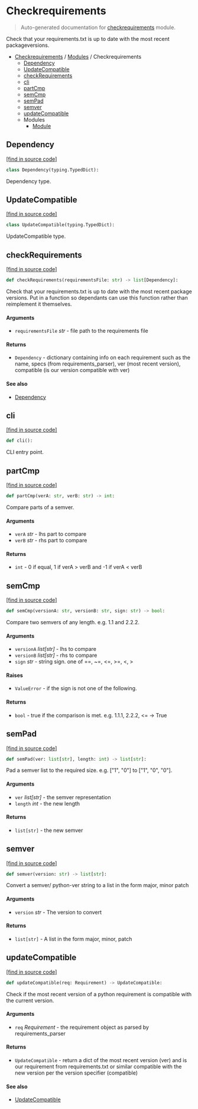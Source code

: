 # Checkrequirements

> Auto-generated documentation for [checkrequirements](../../../checkrequirements/__init__.py) module.

Check that your requirements.txt is up to date with the most recent packageversions.

- [Checkrequirements](../README.md#checkrequirements-index) / [Modules](../MODULES.md#checkrequirements-modules) / Checkrequirements
    - [Dependency](#dependency)
    - [UpdateCompatible](#updatecompatible)
    - [checkRequirements](#checkrequirements)
    - [cli](#cli)
    - [partCmp](#partcmp)
    - [semCmp](#semcmp)
    - [semPad](#sempad)
    - [semver](#semver)
    - [updateCompatible](#updatecompatible)
    - Modules
        - [Module](module.md#module)

## Dependency

[[find in source code]](../../../checkrequirements/__init__.py#L25)

```python
class Dependency(typing.TypedDict):
```

Dependency type.

## UpdateCompatible

[[find in source code]](../../../checkrequirements/__init__.py#L18)

```python
class UpdateCompatible(typing.TypedDict):
```

UpdateCompatible type.

## checkRequirements

[[find in source code]](../../../checkrequirements/__init__.py#L190)

```python
def checkRequirements(requirementsFile: str) -> list[Dependency]:
```

Check that your requirements.txt is up to date with the most recent package
versions. Put in a function so dependants can use this function rather than
reimplement it themselves.

#### Arguments

- `requirementsFile` *str* - file path to the requirements file

#### Returns

- `Dependency` - dictionary containing info on each requirement such as the name,
specs (from requirements_parser), ver (most recent version), compatible
(is our version compatible with ver)

#### See also

- [Dependency](#dependency)

## cli

[[find in source code]](../../../checkrequirements/__init__.py#L211)

```python
def cli():
```

CLI entry point.

## partCmp

[[find in source code]](../../../checkrequirements/__init__.py#L62)

```python
def partCmp(verA: str, verB: str) -> int:
```

Compare parts of a semver.

#### Arguments

- `verA` *str* - lhs part to compare
- `verB` *str* - rhs part to compare

#### Returns

- `int` - 0 if equal, 1 if verA > verB and -1 if verA < verB

## semCmp

[[find in source code]](../../../checkrequirements/__init__.py#L149)

```python
def semCmp(versionA: str, versionB: str, sign: str) -> bool:
```

Compare two semvers of any length. e.g. 1.1 and 2.2.2.

#### Arguments

- `versionA` *list[str]* - lhs to compare
- `versionB` *list[str]* - rhs to compare
- `sign` *str* - string sign. one of ==, ~=, <=, >=, <, >

#### Raises

- `ValueError` - if the sign is not one of the following.

#### Returns

- `bool` - true if the comparison is met. e.g. 1.1.1, 2.2.2, <= -> True

## semPad

[[find in source code]](../../../checkrequirements/__init__.py#L46)

```python
def semPad(ver: list[str], length: int) -> list[str]:
```

Pad a semver list to the required size. e.g. ["1", "0"] to ["1", "0", "0"].

#### Arguments

- `ver` *list[str]* - the semver representation
- `length` *int* - the new length

#### Returns

- `list[str]` - the new semver

## semver

[[find in source code]](../../../checkrequirements/__init__.py#L34)

```python
def semver(version: str) -> list[str]:
```

Convert a semver/ python-ver string to a list in the form major, minor patch

#### Arguments

- `version` *str* - The version to convert

#### Returns

- `list[str]` - A list in the form major, minor, patch

## updateCompatible

[[find in source code]](../../../checkrequirements/__init__.py#L169)

```python
def updateCompatible(req: Requirement) -> UpdateCompatible:
```

Check if the most recent version of a python requirement is compatible with
the current version.

#### Arguments

- `req` *Requirement* - the requirement object as parsed by requirements_parser

#### Returns

- `UpdateCompatible` - return a dict of the most recent version (ver) and
is our requirement from requirements.txt or similar compatible
with the new version per the version specifier (compatible)

#### See also

- [UpdateCompatible](#updatecompatible)
